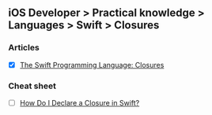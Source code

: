 ## iOS Developer > Practical knowledge > Languages > Swift > Closures

### Articles
- [x] [The Swift Programming Language: Closures](https://developer.apple.com/library/content/documentation/Swift/Conceptual/Swift_Programming_Language/Closures.html)

### Cheat sheet
- [ ] [How Do I Declare a Closure in Swift?](http://fuckingclosuresyntax.com/)



